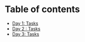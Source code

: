 # Table of contents

* [Day 1: Tasks](README.md)
* [Day 2 : Tasks](day2-l-tasks.md)
* [Day 3: Tasks](day-3-tasks.md)

